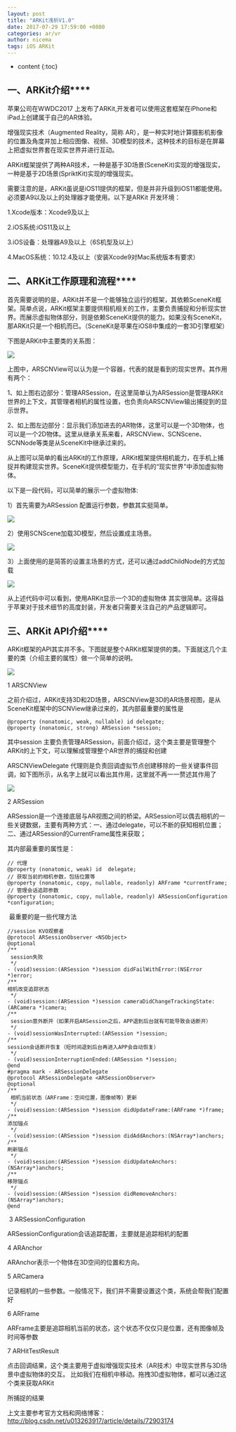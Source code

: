 ```yaml
---
layout: post
title: "ARKit浅析V1.0"
date: 2017-07-29 17:59:00 +0800
categories: ar/vr
author: nicema
tags: iOS ARKit
---
```


* content
{:toc}



## 一、**ARKit**介绍****

苹果公司在WWDC2017 上发布了ARKit,开发者可以使用这套框架在iPhone和iPad上创建属于自己的AR体验。
<!--more-->

增强现实技术（Augmented Reality，简称
AR），是一种实时地计算摄影机影像的位置及角度并加上相应图像、视频、3D模型的技术，这种技术的目标是在屏幕上把虚拟世界套在现实世界并进行互动。

ARKit框架提供了两种AR技术，一种是基于3D场景(SceneKit)实现的增强现实，一种是基于2D场景(SpriktKit)实现的增强现实。

需要注意的是，ARKit虽说是iOS11提供的框架，但是并非升级到iOS11都能使用。必须要A9以及以上的处理器才能使用。以下是ARKit 开发环境：

1.Xcode版本：Xcode9及以上

2.iOS系统:iOS11及以上

3.iOS设备：处理器A9及以上（6S机型及以上）

4.MacOS系统：10.12.4及以上（安装Xcode9对Mac系统版本有要求）

## 二、**ARKit**工作原理和流程****

首先需要说明的是，ARKit并不是一个能够独立运行的框架，其依赖SceneKit框架。简单点说，ARKit框架主要提供相机相关的工作，主要负责捕捉和分析现实世界。而展示虚拟物体部分，则是依赖SceneKit提供的能力。如果没有SceneKit，那ARKit只是一个相机而已。（SceneKit是苹果在iOS8中集成的一套3D引擎框架）

下图是ARKit中主要类的关系图：

![](/image/arkit_qian_xi_v1_0/706dc5f2b4055e3678343f073d3ac55be3b8258a446c151a865dcc1a6d350872)

上图中，ARSCNView可以认为是一个容器，代表的就是看到的现实世界。其作用有两个：

1、如上图右边部分：管理ARSession，在这里简单认为ARSession是管理ARKit世界的上下文，其管理者相机的属性设置，也负责向ARSCNView输出捕捉到的显示世界。

2、如上图左边部分：显示我们添加进去的AR物体，这里可以是一个3D物体，也可以是一个2D物体。这里从继承关系来看，ARSCNView、SCNScene、SCNNode等类是从SceneKit中继承过来的。

从上图可以简单的看出ARKit的工作原理，ARKit框架提供相机能力，在手机上捕捉并构建现实世界。SceneKit提供模型能力，在手机的“现实世界”中添加虚拟物体。

以下是一段代码，可以简单的展示一个虚拟物体:

1）首先需要为ARSession 配置运行参数，参数其实挺简单。

![](/image/arkit_qian_xi_v1_0/845d223ac8393d7de482bec192523b53dd93a70d53f009a48c4fc504fd1bff12)

2）使用SCNScene加载3D模型，然后设置成主场景。

![](/image/arkit_qian_xi_v1_0/a85fa7203628e634d9c458e6edbe95c95db75ac775adf9bf2696f9ce281e0798)

3）上面使用的是简答的设置主场景的方式，还可以通过addChildNode的方式加载

![](/image/arkit_qian_xi_v1_0/f0b43bcefdeac48e6d8228da03325e42a821ee81212276030ab07945e4ec88e9)

从上述代码中可以看到，使用ARKit显示一个3D的虚拟物体 其实很简单。这得益于苹果对于技术细节的高度封装，开发者只需要关注自己的产品逻辑即可。

## 三、**ARKit API**介绍****

ARKit框架的API其实并不多。下图就是整个ARKit框架提供的类。下面就这几个主要的类（介绍主要的属性）做一个简单的说明。

![](/image/arkit_qian_xi_v1_0/1008ef67e40e336347ba3c9e4f1386eb351cdb3a60d25803cc2125ed250d7346)

1 ARSCNView

之前介绍过，ARKit支持3D和2D场景，ARSCNView是3D的AR场景视图，是从SceneKit框架中的SCNView继承过来的，其内部最重要的属性是

    
    
    @property (nonatomic, weak, nullable) id delegate;
    @property (nonatomic, strong) ARSession *session;

其中session 主要负责管理ARSession，前面介绍过，这个类主要是管理整个ARKit的上下文，可以理解成管理整个AR世界的捕捉和创建

ARSCNViewDelegate 代理则是负责回调虚拟节点创建移除的一些关键事件回调，如下图所示，从名字上就可以看出其作用，这里就不再一一赘述其作用了

![](/image/arkit_qian_xi_v1_0/d651334e169e206ce067a547844e165d1873cd8282cb4aa7cd9aaa77b9ec51bc)

2 ARSession

ARSession是一个连接底层与AR视图之间的桥梁。ARSession可以偶去相机的一些关键数据，主要有两种方式：一、通过delegate，可以不断的获知相机位置；二、通过ARSession的CurrentFrame属性来获取；

其内部最重要的属性是：

    
    
    // 代理
    @property (nonatomic, weak) id  delegate;
    // 获取当前的相机参数，包括位置等
    @property (nonatomic, copy, nullable, readonly) ARFrame *currentFrame;
    // 管理会话追踪参数
    @property (nonatomic, copy, nullable, readonly) ARSessionConfiguration *configuration;

 最重要的是一些代理方法

    
    
    //session KVO观察者
    @protocol ARSessionObserver <NSObject>
    @optional
    /**
     session失败
     */
    - (void)session:(ARSession *)session didFailWithError:(NSError *)error;
    /**
    相机改变追踪状态
     */
    - (void)session:(ARSession *)session cameraDidChangeTrackingState:(ARCamera *)camera;
    /**
     session意外断开（如果开启ARSession之后，APP退到后台就有可能导致会话断开）
     */
    - (void)sessionWasInterrupted:(ARSession *)session;
    /**
    session会话断开恢复（短时间退到后台再进入APP会自动恢复）
     */
    - (void)sessionInterruptionEnded:(ARSession *)session;
    @end
    #pragma mark - ARSessionDelegate
    @protocol ARSessionDelegate <ARSessionObserver>
    @optional
    /**
     相机当前状态（ARFrame：空间位置，图像帧等）更新
     */
    - (void)session:(ARSession *)session didUpdateFrame:(ARFrame *)frame;
    /**
    添加锚点
     */
    - (void)session:(ARSession *)session didAddAnchors:(NSArray*)anchors;
    /**
    刷新锚点
     */
    - (void)session:(ARSession *)session didUpdateAnchors:(NSArray*)anchors;
    /**
    移除锚点
     */
    - (void)session:(ARSession *)session didRemoveAnchors:(NSArray*)anchors;
    @end

 3 ARSessionConfiguration

ARSessionConfiguration会话追踪配置，主要就是追踪相机的配置

4 ARAnchor

ARAnchor表示一个物体在3D空间的位置和方向。

5 ARCamera

记录相机的一些参数。一般情况下，我们并不需要设置这个类，系统会帮我们配置好

6 ARFrame

ARFrame主要是追踪相机当前的状态，这个状态不仅仅只是位置，还有图像帧及时间等参数

7 ARHitTestResult

点击回调结果，这个类主要用于虚拟增强现实技术（AR技术）中现实世界与3D场景中虚拟物体的交互。
比如我们在相机中移动。拖拽3D虚拟物体，都可以通过这个类来获取ARKit

所捕捉的结果

上文主要参考官方文档和网络博客：<http://blog.csdn.net/u013263917/article/details/72903174>

